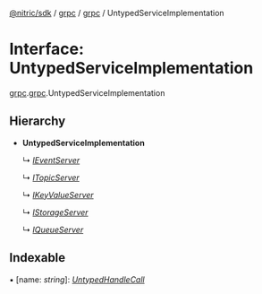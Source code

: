 [@nitric/sdk](../README.md) / [grpc](../modules/grpc.md) / [grpc](../modules/grpc.grpc-1.md) / UntypedServiceImplementation

# Interface: UntypedServiceImplementation

[grpc](../modules/grpc.md).[grpc](../modules/grpc.grpc-1.md).UntypedServiceImplementation

## Hierarchy

* **UntypedServiceImplementation**

  ↳ [*IEventServer*](grpc.event.ieventserver.md)

  ↳ [*ITopicServer*](grpc.event.itopicserver.md)

  ↳ [*IKeyValueServer*](grpc.kv.ikeyvalueserver.md)

  ↳ [*IStorageServer*](grpc.storage.istorageserver.md)

  ↳ [*IQueueServer*](grpc.queue.iqueueserver.md)

## Indexable

▪ [name: *string*]: [*UntypedHandleCall*](../modules/grpc.grpc-1.md#untypedhandlecall)
